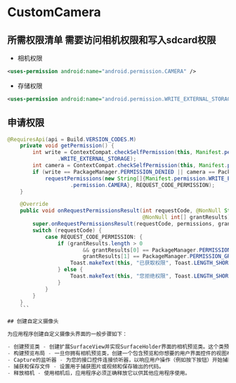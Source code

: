 # CustomCamera

## 所需权限清单  需要访问相机权限和写入sdcard权限

- 相机权限  
```xml
<uses-permission android:name="android.permission.CAMERA" />
```
- 存储权限  
```xml
<uses-permission android:name="android.permission.WRITE_EXTERNAL_STORAGE" />
```

## 申请权限

```java
@RequiresApi(api = Build.VERSION_CODES.M)
    private void getPermission() {
        int write = ContextCompat.checkSelfPermission(this, Manifest.permission
                .WRITE_EXTERNAL_STORAGE);
        int camera = ContextCompat.checkSelfPermission(this, Manifest.permission.CAMERA);
        if (write == PackageManager.PERMISSION_DENIED || camera == PackageManager.PERMISSION_DENIED)
            requestPermissions(new String[]{Manifest.permission.WRITE_EXTERNAL_STORAGE, Manifest
                    .permission.CAMERA}, REQUEST_CODE_PERMISSION);
    }

    @Override
    public void onRequestPermissionsResult(int requestCode, @NonNull String[] permissions,
                                           @NonNull int[] grantResults) {
        super.onRequestPermissionsResult(requestCode, permissions, grantResults);
        switch (requestCode) {
            case REQUEST_CODE_PERMISSION: {
                if (grantResults.length > 0
                        && grantResults[0] == PackageManager.PERMISSION_GRANTED &&
                        grantResults[1] == PackageManager.PERMISSION_GRANTED) {
                    Toast.makeText(this, "已获取权限", Toast.LENGTH_SHORT).show();
                } else {
                    Toast.makeText(this, "您拒绝权限", Toast.LENGTH_SHORT).show();
                }
            }
        }
    }
    ```

## 创建自定义摄像头

为应用程序创建自定义摄像头界面的一般步骤如下：

- 创建预览类 - 创建扩展SurfaceView并实现SurfaceHolder界面的相机预览类。这个类预览来自相机的实时图像。
- 构建预览布局 - 一旦你拥有相机预览类，创建一个包含预览和你想要的用户界面控件的视图布局。
- Capture的监听器 - 为您的接口控件连接侦听器，以响应用户操作（例如按下按钮）开始捕获图像或视频。
- 捕获和保存文件 - 设置用于捕获图片或视频和保存输出的代码。
- 释放相机 - 使用相机后，应用程序必须正确释放它以供其他应用程序使用。







